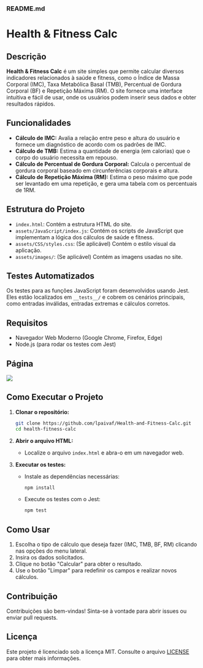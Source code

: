 ### README.md

# Health & Fitness Calc

## Descrição

**Health & Fitness Calc** é um site simples que permite calcular diversos indicadores relacionados à saúde e fitness, como o Índice de Massa Corporal (IMC), Taxa Metabólica Basal (TMB), Percentual de Gordura Corporal (BF) e Repetição Máxima (RM). O site fornece uma interface intuitiva e fácil de usar, onde os usuários podem inserir seus dados e obter resultados rápidos.

## Funcionalidades

- **Cálculo de IMC:** Avalia a relação entre peso e altura do usuário e fornece um diagnóstico de acordo com os padrões de IMC.
- **Cálculo de TMB:** Estima a quantidade de energia (em calorias) que o corpo do usuário necessita em repouso.
- **Cálculo de Percentual de Gordura Corporal:** Calcula o percentual de gordura corporal baseado em circunferências corporais e altura.
- **Cálculo de Repetição Máxima (RM):** Estima o peso máximo que pode ser levantado em uma repetição, e gera uma tabela com os percentuais de 1RM.

## Estrutura do Projeto

- `index.html`: Contém a estrutura HTML do site.
- `assets/JavaScript/index.js`: Contém os scripts de JavaScript que implementam a lógica dos cálculos de saúde e fitness.
- `assets/CSS/styles.css`: (Se aplicável) Contém o estilo visual da aplicação.
- `assets/images/`: (Se aplicável) Contém as imagens usadas no site.

## Testes Automatizados

Os testes para as funções JavaScript foram desenvolvidos usando Jest. Eles estão localizados em `__tests__/` e cobrem os cenários principais, como entradas inválidas, entradas extremas e cálculos corretos.

## Requisitos

- Navegador Web Moderno (Google Chrome, Firefox, Edge)
- Node.js (para rodar os testes com Jest)

## Página

[![](image/healthfitnesscalc.png)](https://lpaivaf.github.io/Health-and-Fitness-Calc/)

## Como Executar o Projeto

1. **Clonar o repositório:**
   ```bash
   git clone https://github.com/lpaivaf/Health-and-Fitness-Calc.git
   cd health-fitness-calc
   ```

2. **Abrir o arquivo HTML:**
   - Localize o arquivo `index.html` e abra-o em um navegador web.

3. **Executar os testes:**
   - Instale as dependências necessárias:
     ```bash
     npm install
     ```
   - Execute os testes com o Jest:
     ```bash
     npm test
     ```

## Como Usar

1. Escolha o tipo de cálculo que deseja fazer (IMC, TMB, BF, RM) clicando nas opções do menu lateral.
2. Insira os dados solicitados.
3. Clique no botão "Calcular" para obter o resultado.
4. Use o botão "Limpar" para redefinir os campos e realizar novos cálculos.

## Contribuição

Contribuições são bem-vindas! Sinta-se à vontade para abrir issues ou enviar pull requests.

## Licença

Este projeto é licenciado sob a licença MIT. Consulte o arquivo [LICENSE](LICENSE) para obter mais informações.
